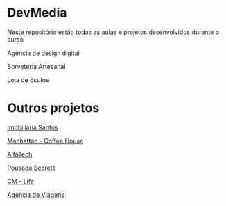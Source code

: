 # DevMedia
 Neste repositório estão todas as aulas e projetos desenvolvidos durante o curso

Agência de design digital

Sorveteria Artesanal

Loja de óculos

# Outros projetos

<a href="https://kevenshtk.github.io/DevMedia/Modulo 1/projetos/projeto-3-imobiliaria-santos/index.html">Imobiliária Santos</a>

<a href="https://kevenshtk.github.io/DevMedia/Modulo 1/projetos/projeto 4/index.html">Manhattan - Coffee House</a>

<a href="https://kevenshtk.github.io/DevMedia/Modulo 1/projetos/projeto 5/home.html">AlfaTech</a>

<a href="https://kevenshtk.github.io/DevMedia/Modulo 1/projetos/projeto 6/index.html">Pousada Secreta</a>

<a href="https://kevenshtk.github.io/DevMedia/Modulo 1/projetos/projeto 7/index.html">CM - Life</a>

<a href="https://kevenshtk.github.io/DevMedia/Modulo 1/projetos/projeto 8/index.html">Agência de Viagens</a>